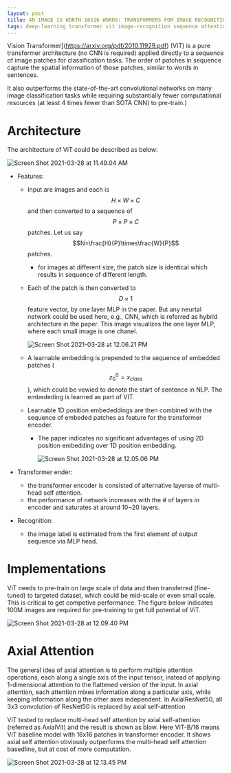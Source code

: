 ```yaml
---
layout: post
title: AN IMAGE IS WORTH 16X16 WORDS: TRANSFORMERS FOR IMAGE RECOGNITION AT SCALE
tags: deep-learning transformer vit image-recognition sequence attention axial-attention
---
```

Vision Transformer](https://arxiv.org/pdf/2010.11929.pdf) (ViT) is a pure transformer architecture (no CNN is required) applied directly to a sequence of image patches for classification tasks. The order of patches in sequence capture the spatial information of those patches, similar to words in sentences.

It also outperforms the state-of-the-art convolutional networks on many image classification tasks while requiring substantially fewer computational resources (at least 4 times fewer than SOTA CNN) to pre-train.)

# Architecture

The architecture of ViT could be described as below:

![Screen Shot 2021-03-28 at 11.49.04 AM](https://raw.githubusercontent.com/zhangtemplar/zhangtemplar.github.io/master/uPic/2021_03_28_11_49_07_Screen%20Shot%202021-03-28%20at%2011.49.04%20AM.png)

- Features:

  - Input are images and each is $$H\times W\times C$$ and then converted to a sequence of $$P\times P \times C$$ patches. Let us say $$N=\frac{H}{P}\times\frac{W}{P}$$ patches.

    - for images at different size, the patch size is identical which results in sequence of different length.

  - Each of the patch is then converted to $$D\times 1$$ feature vector, by one layer MLP in the paper. But any neurtal network could be used here, e.g., CNN, which is referred as hybrid architecture in the paper. This image visualizes the one layer MLP, where each small image is one chanel.

    ![Screen Shot 2021-03-28 at 12.06.21 PM](https://raw.githubusercontent.com/zhangtemplar/zhangtemplar.github.io/master/uPic/2021_03_28_12_06_27_Screen%20Shot%202021-03-28%20at%2012.06.21%20PM.png)

  - A learnable embedding is prepended to the sequence of embedded patches ($$z_0^0=x_{class}$$), which could be vewied to denote the start of sentence in NLP. The embededing is learned as part of VIT.

  - Learnable 1D position embededdings are then combined with the sequence of embeded patches as feature for the transformer encoder.  

    - The paper indicates no significant advantages of using 2D position embedding over 1D position embedding.  

      ![Screen Shot 2021-03-28 at 12.05.06 PM](https://raw.githubusercontent.com/zhangtemplar/zhangtemplar.github.io/master/uPic/2021_03_28_12_05_32_2021_03_28_12_05_12_Screen%20Shot%202021-03-28%20at%2012.05.06%20PM.png)

- Transformer ender:

  - the transformer encoder is consisted of alternative layerse of multi-head self attention.
  - the performance of network increases with the # of layers in encoder and saturates at around 10~20 layers.

- Recognition:

  - the image label is estimated from the first element of output sequence via MLP head.

# Implementations

ViT needs to pre-train on large scale of data and then transferred (fine-tuned) to targeted dataset, which could be mid-scale or even small scale. This is critical to get competive performance. The figure below indicates 100M images are required for pre-training to get full potential of ViT. 

![Screen Shot 2021-03-28 at 12.09.40 PM](https://raw.githubusercontent.com/zhangtemplar/zhangtemplar.github.io/master/uPic/2021_03_28_12_09_43_Screen%20Shot%202021-03-28%20at%2012.09.40%20PM.png)

# Axial Attention

The general idea of axial attention is to perform multiple attention operations, each along a single axis of the input tensor, instead of applying 1-dimensional attention to the flattened version of the input. In axial attention, each attention mixes information along a particular axis, while keeping information along the other axes independent. In AxialResNet50, all 3x3 convolution of ResNet50 is replaced by axial self-attention

ViT tested to replace multi-head self attention by axial self-attention (referred as AxialVit) and the result is shown as blow. Here ViT-B/16 means ViT baseline model with 16x16 patches in transformer encoder. It shows axial self attention obviously outperforms the multi-head self attention basedline, but at cost of more computation.

![Screen Shot 2021-03-28 at 12.13.45 PM](https://raw.githubusercontent.com/zhangtemplar/zhangtemplar.github.io/master/uPic/2021_03_28_12_13_48_Screen%20Shot%202021-03-28%20at%2012.13.45%20PM.png)

